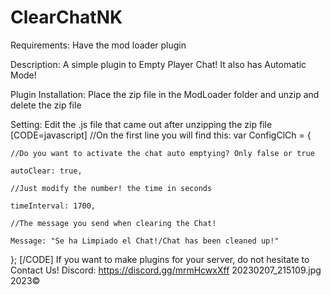 # ClearChatNK
Requirements:
Have the mod loader plugin

Description:
A simple plugin to Empty Player Chat!
It also has Automatic Mode!

Plugin Installation:
Place the zip file in the ModLoader folder and unzip and delete the zip file

Setting:
Edit the .js file that came out after unzipping the zip file
[CODE=javascript]
//On the first line you will find this:
var ConfigClCh = {

    //Do you want to activate the chat auto emptying? Only false or true

    autoClear: true,

    //Just modify the number! the time in seconds

    timeInterval: 1700,

    //The message you send when clearing the Chat!

    Message: "Se ha Limpiado el Chat!/Chat has been cleaned up!"

};
[/CODE]
If you want to make plugins for your server, do not hesitate to Contact Us!
Discord: https://discord.gg/mrmHcwxXff
20230207_215109.jpg
2023©
